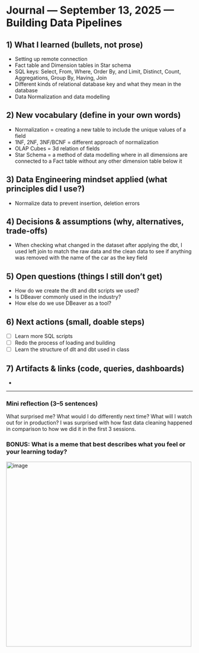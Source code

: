 # Journal — September 13, 2025 — Building Data Pipelines

## 1) What I learned (bullets, not prose)
- Setting up remote connection
- Fact table and Dimension tables in Star schema
- SQL keys: Select, From, Where, Order By, and Limit, Distinct, Count, Aggregations, Group By, Having, Join
- Different kinds of relational database key and what they mean in the database
- Data Normalization and data modelling

## 2) New vocabulary (define in your own words)
- Normalization = creating a new table to include the unique values of a field
- 1NF, 2NF, 3NF/BCNF = different approach of normalization
- OLAP Cubes = 3d relation of fields
- Star Schema = a method of data modelling where in all dimensions are connected to a Fact table without any other dimension table below it

## 3) Data Engineering mindset applied (what principles did I use?)
- Normalize data to prevent insertion, deletion errors

## 4) Decisions & assumptions (why, alternatives, trade-offs)
- When checking what changed in the dataset after applying the dbt, I used left join to match the raw data and the clean data to see if anything was removed with the name of the car as the key field 

## 5) Open questions (things I still don’t get)
- How do we create the dlt and dbt scripts we used?
- Is DBeaver commonly used in the industry?
- How else do we use DBeaver as a tool?

## 6) Next actions (small, doable steps)
- [ ]  Learn more SQL scripts
- [ ]  Redo the process of loading and building
- [ ]  Learn the structure of dlt and dbt used in class

## 7) Artifacts & links (code, queries, dashboards)
- 

---

### Mini reflection (3–5 sentences)
What surprised me? What would I do differently next time? What will I watch out for in production?
I was surprised with how fast data cleaning happened in comparison to how we did it in the first 3 sessions. 
### BONUS: What is a meme that best describes what you feel or your learning today?
<img width="500" height="500" alt="image" src="https://github.com/user-attachments/assets/dd7deab0-e164-47ca-a878-3e84de557ad7" />
